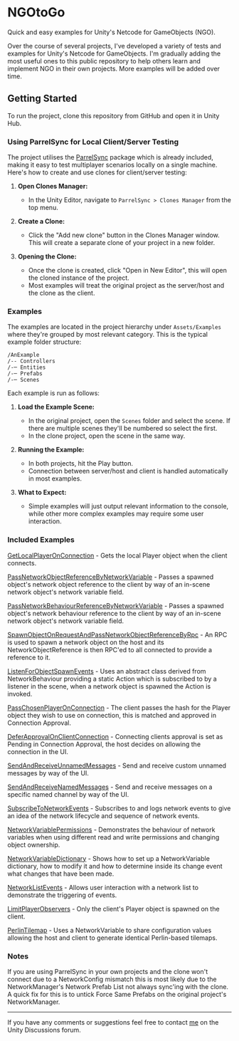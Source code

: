 # NGOtoGo

Quick and easy examples for Unity's Netcode for GameObjects (NGO).

Over the course of several projects, I've developed a variety of tests and examples for Unity's Netcode for GameObjects. I'm gradually adding the most useful ones to this public repository to help others learn and implement NGO in their own projects. More examples will be added over time.

## Getting Started

To run the project, clone this repository from GitHub and open it in Unity Hub.

### Using ParrelSync for Local Client/Server Testing

The project utilises the [ParrelSync](https://github.com/VeriorPies/ParrelSync) package which is already included, making it easy to test multiplayer scenarios locally on a single machine. Here's how to create and use clones for client/server testing:

1. **Open Clones Manager:**
   - In the Unity Editor, navigate to `ParrelSync > Clones Manager` from the top menu.

2. **Create a Clone:**
   - Click the "Add new clone" button in the Clones Manager window. This will create a separate clone of your project in a new folder.

3. **Opening the Clone:**
   - Once the clone is created, click "Open in New Editor", this will open the cloned instance of the project.
   - Most examples will treat the original project as the server/host and the clone as the client.

###  Examples

The examples are located in the project hierarchy under `Assets/Examples` where they're grouped by most relevant category. This is the typical example folder structure:

```
/AnExample
/-- Controllers
/-─ Entities
/-─ Prefabs
/-─ Scenes
```
Each example is run as follows:

1. **Load the Example Scene:**
   - In the original project, open the `Scenes` folder and select the scene. If there are multiple scenes they'll be numbered so select the first.
   - In the clone project, open the scene in the same way.

2. **Running the Example:**
   - In both projects, hit the Play button.
   - Connection between server/host and client is handled automatically in most examples.

3. **What to Expect:**
   - Simple examples will just output relevant information to the console, while other more complex examples may require some user interaction.

###  Included Examples

[GetLocalPlayerOnConnection](https://github.com/ezoray/NGOtoGo/tree/main/Assets/Examples/LocalPlayer/GetLocalPlayerOnConnection) - Gets the local Player object when the client connects.

[PassNetworkObjectReferenceByNetworkVariable](https://github.com/ezoray/NGOtoGo/tree/main/Assets/Examples/Spawning/PassNetworkObjectReferenceByNetworkVariable) - Passes a spawned object's network object reference to the client by way of an in-scene network object's network variable field.

[PassNetworkBehaviourReferenceByNetworkVariable](https://github.com/ezoray/NGOtoGo/tree/main/Assets/Examples/Spawning/PassNetworkBehaviourReferenceByNetworkVariable) - Passes a spawned object's network behaviour reference to the client by way of an in-scene network object's network variable field.

[SpawnObjectOnRequestAndPassNetworkObjectReferenceByRpc](https://github.com/ezoray/NGOtoGo/tree/main/Assets/Examples/Spawning/SpawnObjectOnRequestAndPassNetworkObjectReferenceByRpc) - An RPC is used to spawn a network object on the host and its NetworkObjectReference is then RPC'ed to all connected to provide a reference to it.

[ListenForObjectSpawnEvents](https://github.com/ezoray/NGOtoGo/tree/main/Assets/Examples/Spawning/ListenForObjectSpawnEvents) - Uses an abstract class derived from NetworkBehaviour providing a static Action which is subscribed to by a listener in the scene, when a network object is spawned the Action is invoked.

[PassChosenPlayerOnConnection](https://github.com/ezoray/NGOtoGo/tree/main/Assets/Examples/Connection/PassChosenPlayerOnConnection) - The client passes the hash for the Player object they wish to use on connection, this is matched and approved in Connection Approval.

[DeferApprovalOnClientConnection](https://github.com/ezoray/NGOtoGo/tree/main/Assets/Examples/Connection/DeferApprovalOnClientConnection) - Connecting clients approval is set as Pending in Connection Approval, the host decides on allowing the connection in the UI.

[SendAndReceiveUnnamedMessages](https://github.com/ezoray/NGOtoGo/tree/main/Assets/Examples/Messaging/SendAndReceiveUnnamedMessages) - Send and receive custom unnamed messages by way of the UI.

[SendAndReceiveNamedMessages](https://github.com/ezoray/NGOtoGo/tree/main/Assets/Examples/Messaging/SendAndReceiveNamedMessages) - Send and receive messages on a specific named channel by way of the UI.

[SubscribeToNetworkEvents](https://github.com/ezoray/NGOtoGo/tree/main/Assets/Examples/Events/SubscribeToNetworkEvents) - Subscribes to and logs network events to give an idea of the network lifecycle and sequence of network events.

[NetworkVariablePermissions](https://github.com/ezoray/NGOtoGo/tree/main/Assets/Examples/NetworkVariables/NetworkVariablePermissions) - Demonstrates the behaviour of network variables when using different read and write permissions and changing object ownership.

[NetworkVariableDictionary](https://github.com/ezoray/NGOtoGo/tree/main/Assets/Examples/NetworkVariables/NetworkVariableDictionary) - Shows how to set up a NetworkVariable dictionary, how to modify it and how to determine inside its change event what changes that have been made.

[NetworkListEvents](https://github.com/ezoray/NGOtoGo/tree/main/Assets/Examples/NetworkLists/NetworkListEvents) - Allows user interaction with a network list to demonstrate the triggering of events.

[LimitPlayerObservers](https://github.com/ezoray/NGOtoGo/tree/main/Assets/Examples/Visibility/LimitPlayerObservers) - Only the client's Player object is spawned on the client.

[PerlinTilemap](https://github.com/ezoray/NGOtoGo/tree/main/Assets/Examples/Integration/PerlinTilemap) - Uses a NetworkVariable to share configuration values allowing the host and client to generate identical Perlin-based tilemaps. 

###  Notes

If you are using ParrelSync in your own projects and the clone won't connect due to a NetworkConfig mismatch this is most likely due to the NetworkManager's Network Prefab List not always sync'ing with the clone. A quick fix for this is to untick Force Same Prefabs on the original project's NetworkManager.

---

If you have any comments or suggestions feel free to contact [me](https://discussions.unity.com/u/cerestorm/) on the Unity Discussions forum.
